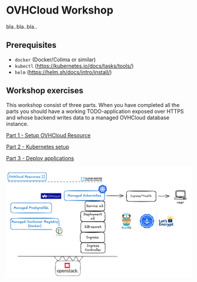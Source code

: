 # OVHCloud Workshop

bla..bla..bla..

## Prerequisites

- `docker` (Docker/Colima or similar)
- `kubectl` (https://kubernetes.io/docs/tasks/tools/)
- `helm` (https://helm.sh/docs/intro/install/)

## Workshop exercises

This workshop consist of three parts. When you have completed all the parts you should have a working TODO-application exposed over HTTPS and whose backend writes data to a managed OVHCloud database instance.

[Part 1 - Setup OVHCloud Resource](ovhsetup.md)

[Part 2 - Kubernetes setup](kubernetessetup.md)

[Part 3 - Deploy applications](deploy.md)

![archetecture](architecture.png)








